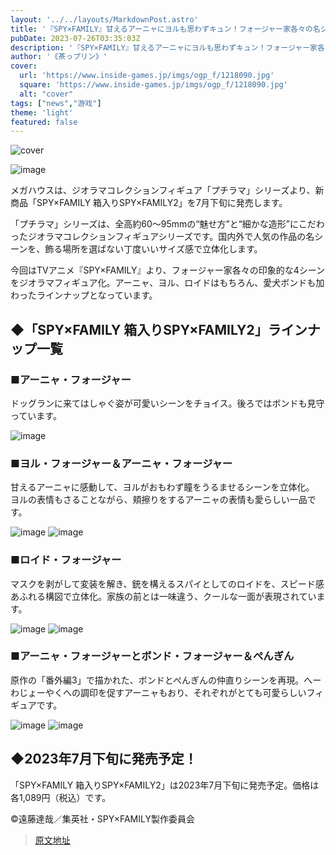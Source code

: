 ```yaml
---
layout: '../../layouts/MarkdownPost.astro'
title: '『SPY×FAMILY』甘えるアーニャにヨルも思わずキュン！フォージャー家各々の名シーンが“ジオラマフィギュア”になって登場'
pubDate: 2023-07-26T03:35:03Z
description: '『SPY×FAMILY』甘えるアーニャにヨルも思わずキュン！フォージャー家各々の名シーンが“ジオラマフィギュア”になって登場'
author: '《茶っプリン》'
cover:
  url: 'https://www.inside-games.jp/imgs/ogp_f/1218090.jpg'
  square: 'https://www.inside-games.jp/imgs/ogp_f/1218090.jpg'
  alt: "cover"
tags: ["news","游戏"]
theme: 'light'
featured: false
---
```


![cover](https://www.inside-games.jp/imgs/ogp_f/1218090.jpg)

![image](https://www.inside-games.jp/imgs/zoom/1218084.jpg)

メガハウスは、ジオラマコレクションフィギュア「プチラマ」シリーズより、新商品「SPY×FAMILY 箱入りSPY×FAMILY2」を7月下旬に発売します。

「プチラマ」シリーズは、全高約60～95mmの“魅せ方”と“細かな造形”にこだわったジオラマコレクションフィギュアシリーズです。国内外で人気の作品の名シーンを、飾る場所を選ばない丁度いいサイズ感で立体化します。

今回はTVアニメ『SPY×FAMILY』より、フォージャー家各々の印象的な4シーンをジオラマフィギュア化。アーニャ、ヨル、ロイドはもちろん、愛犬ボンドも加わったラインナップとなっています。

## ◆「SPY×FAMILY 箱入りSPY×FAMILY2」ラインナップ一覧

### ■アーニャ・フォージャー

ドッグランに来てはしゃぐ姿が可愛いシーンをチョイス。後ろではボンドも見守っています。

![image](https://www.inside-games.jp/imgs/zoom/1218083.jpg)

### ■ヨル・フォージャー＆アーニャ・フォージャー

甘えるアーニャに感動して、ヨルがおもわず瞳をうるませるシーンを立体化。
ヨルの表情もさることながら、頬擦りをするアーニャの表情も愛らしい一品です。

![image](https://www.inside-games.jp/imgs/zoom/1218086.jpg)
![image](https://www.inside-games.jp/imgs/zoom/1218087.jpg)

### ■ロイド・フォージャー
マスクを剥がして変装を解き、銃を構えるスパイとしてのロイドを、スピード感あふれる構図で立体化。家族の前とは一味違う、クールな一面が表現されています。

![image](https://www.inside-games.jp/imgs/zoom/1218082.jpg)
![image](https://www.inside-games.jp/imgs/zoom/1218085.jpg)

### ■アーニャ・フォージャーとボンド・フォージャー＆ぺんぎん
原作の「番外編3」で描かれた、ボンドとぺんぎんの仲直りシーンを再現。へーわじょーやくへの調印を促すアーニャもおり、それぞれがとても可愛らしいフィギュアです。

![image](https://www.inside-games.jp/imgs/zoom/1218088.jpg)
![image](https://www.inside-games.jp/imgs/zoom/1218081.jpg)

## ◆2023年7月下旬に発売予定！
「SPY×FAMILY 箱入りSPY×FAMILY2」は2023年7月下旬に発売予定。価格は各1,089円（税込）です。

©遠藤達哉／集英社・SPY×FAMILY製作委員会

>[原文地址](https://www.inside-games.jp/article/2023/07/26/147416.html)  